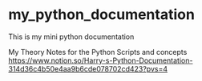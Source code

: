 # my_python_documentation
This is my mini python documentation

My Theory Notes for the Python Scripts and concepts
https://www.notion.so/Harry-s-Python-Documentation-314d36c4b50e4aa9b6cde078702cd423?pvs=4

